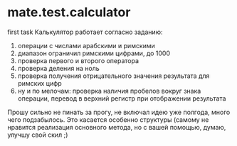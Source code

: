 # mate.test.calculator
first task
Калькулятор работает согласно заданию: 
1) операции с числами арабскими и римскими
2) диапазон ограничил римскими цифрами, до 1000 
3) проверка первого и второго оператора 
4) проверка деления на ноль
5) проверка получения  отрицательного значения результата для римских цифр
6) ну и по мелочам: проверка наличия пробелов вокруг знака операции, перевод в верхний регистр при отображении результата

Прошу сильно не пинать за прогу, не включал идею уже полгода, много чего подзабылось. Это касается  особенно структуры (самому не нравится 
реализация основного метода, но с вашей помощью, думаю, улучшу свой скил ;)
